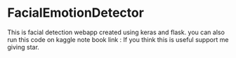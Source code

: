 # FacialEmotionDetector

This is facial detection webapp created using keras and flask.
you can also run this code on kaggle note book link : 
If you think this is useful support me giving star.
